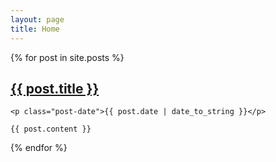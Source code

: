 ```yaml
---
layout: page
title: Home
---
```


<section class="posts">
  {% for post in site.posts %}
  <article class="post">
    <h2 class="post-title">
      <a href="{{ site.baseurl }}{{ post.url }}">
        {{ post.title }}
      </a>
    </h2>

    <p class="post-date">{{ post.date | date_to_string }}</p>

    {{ post.content }}
  </article>
  {% endfor %}
</section>
